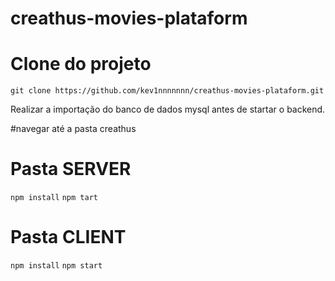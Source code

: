 # creathus-movies-plataform

# Clone do projeto
`git clone https://github.com/kev1nnnnnnn/creathus-movies-plataform.git`

Realizar a importação do banco de dados mysql antes de startar o backend.

#navegar até a pasta creathus

# Pasta SERVER
`npm install`
`npm tart`

# Pasta CLIENT
`npm install`
`npm start`
